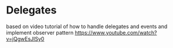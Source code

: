 # Delegates
based on video tutorial of how to handle delegates and events and implement observer pattern
https://www.youtube.com/watch?v=jQgwEsJISy0
